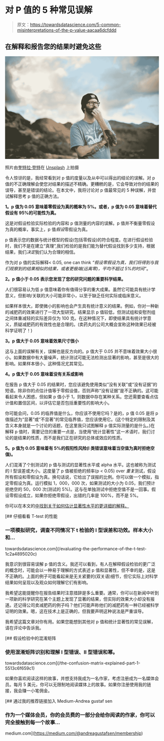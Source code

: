 # 对 P 值的 5 种常见误解

> 原文：<https://towardsdatascience.com/5-common-misinterpretations-of-the-p-value-aacaa6dcfddd>

## 在解释和报告您的结果时避免这些

![](img/be17120e611b3944f71ca41b9d5a57ca.png)

照片由[奎特拉·登特](https://unsplash.com/@kitera?utm_source=medium&utm_medium=referral)在 [Unsplash](https://unsplash.com?utm_source=medium&utm_medium=referral) 上拍摄

令人惊讶的是，我经常看到对 p 值的度量以及从中可以得出的结论的误解。对 p 值的不正确理解会使您对结果的描述不精确。更糟糕的是，它会导致对你的结果的误导，甚至是错误的结论。在本文中，我将讨论对 p 值最常见的 5 种误解，并尝试解释思考 p 值的正确方法。

**1。p 值为 0.05 意味着零假设为真的概率为 5%。或者，p 值为 0.05 意味着替代假设有 95%的可能性为真。**

这是对假设检验实际检验的内容和 p 值测量的内容的误解。p 值并不衡量零假设为真的概率，事实上，p 值*假设*零假设为真。

p 值表示您的数据与统计模型的假设(包括零假设)的符合程度。在进行假设检验时，我们不是在建立“真理”,我们检验的是我们能为替代假设找到多少支持，根据结果，我们*决定*我们认为合理的相信。

作为对 p 值的实际解释< 0.05, one can think *“假设零假设为真，我们将得到与我们观察到的结果相似的结果，或者更极端(远离零)，平均不超过 5%的时间”*。

**2。p 值小于 0.05 表示您发现了您的研究问题的重要科学结果。**

人们很容易认为低 p 值意味着你有值得分享的重大成果。虽然它可能具有统计学意义，但影响/关联的大小可能非常小，以至于缺乏任何实际或临床意义。

如果样本很大，即使微小的影响也会产生具有统计意义的结果。例如，你对一种新的减肥药的效果进行了一项大型研究。结果显示 p 值较低，但测试组和安慰剂组之间体重减轻的实际差异仅为 100 克。在这种情况下，即使结果具有统计学意义，质疑减肥药的有效性也是合理的。(卖药丸的公司大概会宣称这种效果已经被科学证明了！)

**3。p 值大于 0.05 意味着效果尺寸很小**

这与上面的误解有关，误解也是反方向的。p 值大于 0.05 并不意味着效果大小很小。如果数据中有大量噪声，统计测试可能无法检测出显著的影响，甚至是很大的影响。如果样本很小，这种情况尤其常见。

**4。p 值大于 0.05 意味着没有关系或影响**

在报告 p 值大于 0.05 的结果时，您应该避免使用类似“没有关联”或“没有证据”的短语。除非你的点估计值等于零假设值，否则声称“没有证据”是不正确的。这可能看起来令人困惑，但如果 p 值小于 1，则数据中存在某种关系。您还需要查看点估计值和置信区间，以评估它是否包括重要性的影响大小。

你可能会问，0.05 的临界值是什么，你应该不使用它吗？是的，p 值 0.05 是将 p 值描述为“显著”或“不显著”的常见临界值，您应该使用它。(这个特定的限制及其含义本身就是一个讨论的话题，在这里我只试图解释 p 值实际测量的是什么。)在解释 p 值时，需要记住的重要一点是，当使用“统计显著性”这一术语时，我们讨论的是结果的性质，而不是我们正在研究的总体或效应的性质。

**5。p 值为 0.05 意味着有 5%的假阳性风险(I 类错误意味着当空值为真时拒绝空值)。**

人们混淆了个别测试的 p 值与测试的显著性水平或 alpha 水平。这也被称为测试的 I 型误差或大小。这度量了 p 值被拒绝的频率(p < 0.05) over *重复*测试，假设所有假设和零假设为真。换句话说，它给出了误报的比例。你可以做一个模拟，指定零假设为真。运行模拟 1，000，000 次，如果测试的大小为 0.05，我们预计拒绝空的 50，000 次(测试的 5%)。这与在单独测试中拒绝空值不是一回事。假设零假设成立，如果你拒绝零假设，出错的几率是 100%，而不是 5%。

你可以在本文的[中找到关于如何估计显著性水平的更详细的解释。](/evaluating-the-performance-of-the-t-test-1c2a4895020c)

[](/evaluating-the-performance-of-the-t-test-1c2a4895020c) [## 仔细看看 T-test 的性能

### 一项模拟研究，调查不同情况下 t 检验的 I 型误差和功效。样本大小和…

towardsdatascience.com](/evaluating-the-performance-of-the-t-test-1c2a4895020c) 

我意识到很容易误解 p 值的含义。我还可以看到，有人在解释假设检验的更广泛的概念时，可能会以一种易于理解的方式表述 p 值和显著性，但不幸的是，这是不正确的。上面的例子可能看起来是无关紧要的(双关语)细节，但它实际上对科学结果如何呈现以及观众如何理解它们有影响。

我希望这能提醒你在报告结果时注意措辞是多么重要。通常，你可以在新闻中听到一项新的科学研究在某个主题上发现了显著的结果，但实际的效果大小却没有报道。还记得公司卖减肥药的例子吗？他们可能声称他们的减肥药有一种已经被科学证明的效果。嗯，这在技术上是正确的，但我要声明这种说法是严重误导。

我希望这篇文章对你有用。如果您能想到其他对 p 值和统计显著性的常见误解，请在评论中告诉我。

[](/the-confusion-matrix-explained-part-1-5513c6f659c1) [## 假设检验中的混淆矩阵

### 使用混淆矩阵识别和理解 I 型错误、II 型错误和幂。

towardsdatascience.com](/the-confusion-matrix-explained-part-1-5513c6f659c1) 

如果你喜欢阅读这样的故事，并想支持我成为一名作家，考虑注册成为一名媒体会员。每月 5 美元，你可以无限制地阅读媒体上的故事。如果你注册使用我的链接，我会赚一小笔佣金。

[](https://medium.com/@andreagustafsen/membership) [## 通过我的推荐链接加入 Medium-Andrea gustaf sen

### 作为一个媒体会员，你的会员费的一部分会给你阅读的作家，你可以完全接触到每一个故事…

medium.com](https://medium.com/@andreagustafsen/membership)